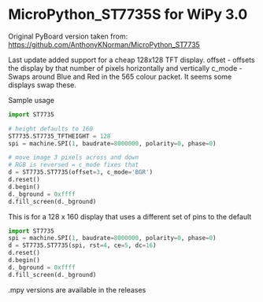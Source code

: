 # MicroPython_ST7735S for WiPy 3.0

Original PyBoard version taken from: https://github.com/AnthonyKNorman/MicroPython_ST7735

Last update added support for a cheap 128x128 TFT display.
offset - offsets the display by that number of pixels horizontally and vertically
c_mode - Swaps around Blue and Red in the 565 colour packet. It seems some displays swap these.

Sample usage
```python
import ST7735

# height defaults to 160
ST7735.ST7735_TFTHEIGHT = 128
spi = machine.SPI(1, baudrate=8000000, polarity=0, phase=0)

# move image 3 pixels across and down
# RGB is reversed = c_mode fixes that
d = ST7735.ST7735(offset=3, c_mode='BGR')
d.reset()
d.begin()
d._bground = 0xffff
d.fill_screen(d._bground)
```

This is for a 128 x 160 display that uses a different set of pins to the default
```python
import ST7735
spi = machine.SPI(1, baudrate=8000000, polarity=0, phase=0)
d = ST7735.ST7735(spi, rst=4, ce=5, dc=16)
d.reset()
d.begin()
d._bground = 0xffff
d.fill_screen(d._bground)
```

.mpy versions are available in the releases

